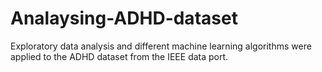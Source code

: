 # Analaysing-ADHD-dataset
Exploratory data analysis and different machine learning algorithms were applied to the ADHD dataset from the IEEE data port.
